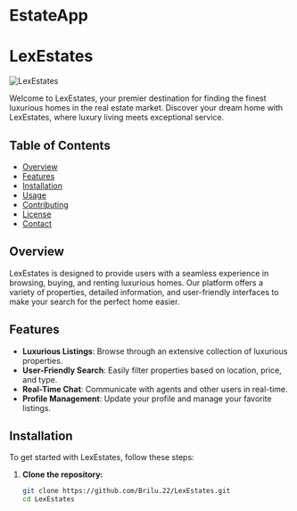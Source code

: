 # EstateApp

# LexEstates

![LexEstates](./client/reapp/public/sideheader.png)

Welcome to LexEstates, your premier destination for finding the finest luxurious homes in the real estate market. Discover your dream home with LexEstates, where luxury living meets exceptional service.

## Table of Contents

- [Overview](#overview)
- [Features](#features)
- [Installation](#installation)
- [Usage](#usage)
- [Contributing](#contributing)
- [License](#license)
- [Contact](#contact)

## Overview

LexEstates is designed to provide users with a seamless experience in browsing, buying, and renting luxurious homes. Our platform offers a variety of properties, detailed information, and user-friendly interfaces to make your search for the perfect home easier.

## Features

- **Luxurious Listings**: Browse through an extensive collection of luxurious properties.
- **User-Friendly Search**: Easily filter properties based on location, price, and type.
- **Real-Time Chat**: Communicate with agents and other users in real-time.
- **Profile Management**: Update your profile and manage your favorite listings.

## Installation

To get started with LexEstates, follow these steps:

1. **Clone the repository:**
   ```sh
   git clone https://github.com/Brilu.22/LexEstates.git
   cd LexEstates
   ```
